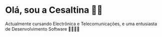 # Olá, sou a Cesaltina 👋🏾

Actualmente cursando Electrônica e Telecomunicações, e uma entusiasta de Desenvolvimento Software 👩🏾‍💻💜
